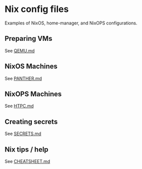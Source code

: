 # Nix config files

Examples of NixOS, home-manager, and NixOPS configurations.

## Preparing VMs

See [QEMU.md](QEMU.md)

## NixOS Machines

See [PANTHER.md](PANTHER.md)

## NixOPS Machines

See [HTPC.md](HTPC.md)

## Creating secrets

See [SECRETS.md](SECRETS.md)

## Nix tips / help

See [CHEATSHEET.md](CHEATSHEET.md)
